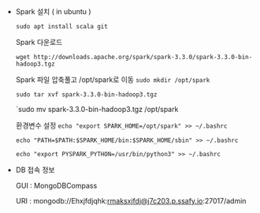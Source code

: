 - Spark 설치 ( in ubuntu )
    
    <aside>
    
    </aside>
    
    `sudo apt install scala git`
    
    Spark 다운로드
    
    `wget http://downloads.apache.org/spark/spark-3.3.0/spark-3.3.0-bin-hadoop3.tgz`
    
    Spark 파일 압축풀고 /opt/spark로 이동
    `sudo mkdir /opt/spark`

    `sudo tar xvf spark-3.3.0-bin-hadoop3.tgz`

    `sudo mv spark-3.3.0-bin-hadoop3.tgz /opt/spark
    
    환경변수 설정
    `echo "export SPARK_HOME=/opt/spark" >> ~/.bashrc`

    `echo "PATH=$PATH:$SPARK_HOME/bin:$SPARK_HOME/sbin" >> ~/.bashrc`
    
    `echo "export PYSPARK_PYTHON=/usr/bin/python3" >> ~/.bashrc`
    
   

- DB 접속 정보

    GUI : MongoDBCompass
    
    URI : mongodb://Ehxjfdjqhk:rmaksxjfdj@j7c203.p.ssafy.io:27017/admin
